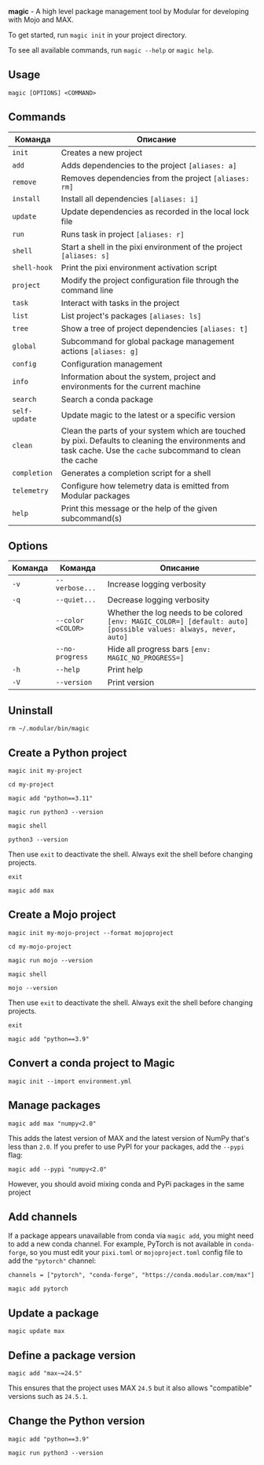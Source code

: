 **magic** - A high level package management tool by Modular for developing with Mojo and MAX.

To get started, run `magic init` in your project directory.

To see all available commands, run `magic --help` or `magic help`.

## Usage

	magic [OPTIONS] <COMMAND>

## Commands

| Команда       | Описание                                                                                                                                                      |
|---------------|---------------------------------------------------------------------------------------------------------------------------------------------------------------|
| `init`        | Creates a new project                                                                                                                                         |
| `add`         | Adds dependencies to the project `[aliases: a]`                                                                                                               |
| `remove`      | Removes dependencies from the project `[aliases: rm]`                                                                                                         |
| `install`     | Install all dependencies `[aliases: i]`                                                                                                                       |
| `update`      | Update dependencies as recorded in the local lock file                                                                                                        |
| `run`         | Runs task in project `[aliases: r]`                                                                                                                           |
| `shell`       | Start a shell in the pixi environment of the project `[aliases: s]`                                                                                           |
| `shell-hook`  | Print the pixi environment activation script                                                                                                                  |
| `project`     | Modify the project configuration file through the command line                                                                                                |
| `task`        | Interact with tasks in the project                                                                                                                            |
| `list`        | List project's packages `[aliases: ls]`                                                                                                                       |
| `tree`        | Show a tree of project dependencies `[aliases: t]`                                                                                                            |
| `global`      | Subcommand for global package management actions `[aliases: g]`                                                                                               |
| `config`      | Configuration management                                                                                                                                      |
| `info`        | Information about the system, project and environments for the current machine                                                                                |
| `search`      | Search a conda package                                                                                                                                        |
| `self-update` | Update magic to the latest or a specific version                                                                                                              |
| `clean`       | Clean the parts of your system which are touched by pixi. Defaults to cleaning the environments and task cache. Use the `cache` subcommand to clean the cache |
| `completion`  | Generates a completion script for a shell                                                                                                                     |
| `telemetry`   | Configure how telemetry data is emitted from Modular packages                                                                                                 |
| `help`        | Print this message or the help of the given subcommand(s)                                                                                                     |

## Options

| Команда | Команда           | Описание                                                                                                         |
|---------|-------------------|------------------------------------------------------------------------------------------------------------------|
| `-v`    | `--verbose...`    | Increase logging verbosity                                                                                       |
| `-q`    | `--quiet...`      | Decrease logging verbosity                                                                                       |
|         | `--color <COLOR>` | Whether the log needs to be colored `[env: MAGIC_COLOR=] [default: auto] [possible values: always, never, auto]` |
|         | `--no-progress`   | Hide all progress bars `[env: MAGIC_NO_PROGRESS=]`                                                               |
| `-h`    | `--help`          | Print help                                                                                                       |
| `-V`    | `--version`       | Print version                                                                                                    |

## Uninstall

```shell
rm ~/.modular/bin/magic
```

## Create a Python project

```shell
magic init my-project
```

```shell
cd my-project
```

```shell
magic add "python==3.11"
```

```shell
magic run python3 --version
```

```shell
magic shell
```

```shell
python3 --version
```

Then use `exit` to deactivate the shell.
Always exit the shell before changing projects.

```shell
exit
```

```shell
magic add max
```

## Create a Mojo project

```shell
magic init my-mojo-project --format mojoproject
```

```shell
cd my-mojo-project
```

```shell
magic run mojo --version
```

```shell
magic shell
```

```shell
mojo --version
```

Then use `exit` to deactivate the shell.
Always exit the shell before changing projects.

```shell
exit
```

```shell
magic add "python==3.9"
```

## Convert a conda project to Magic

```shell
magic init --import environment.yml
```

## Manage packages

```shell
magic add max "numpy<2.0"
```

This adds the latest version of MAX and the latest version of NumPy that's less than `2.0`.
If you prefer to use PyPI for your packages, add the `--pypi` flag:

```shell
magic add --pypi "numpy<2.0"
```

However, you should avoid mixing conda and PyPi packages in the same project

## Add channels

If a package appears unavailable from conda via `magic add`, you might need to add a new conda channel. For example,
PyTorch is not available in `conda-forge`, so you must edit your `pixi.toml` or `mojoproject.toml` config file to add
the `"pytorch"` channel:

```shell
channels = ["pytorch", "conda-forge", "https://conda.modular.com/max"]
```

```shell
magic add pytorch
```

## Update a package

```shell
magic update max
```

## Define a package version

```shell
magic add "max~=24.5"
```

This ensures that the project uses MAX `24.5` but it also allows "compatible" versions such as `24.5.1`.

## Change the Python version

```shell
magic add "python==3.9"
```

```shell
magic run python3 --version
```
